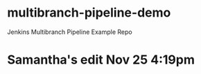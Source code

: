 # multibranch-pipeline-demo
Jenkins Multibranch Pipeline Example Repo
# Samantha's edit Nov 25 4:19pm
